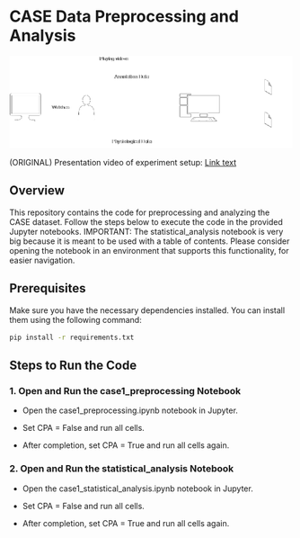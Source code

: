 # CASE Data Preprocessing and Analysis
<p align="center">
  <img src="readme_images/data_acquisition.png" alt="Experiment setup">
</p>

(ORIGINAL) Presentation video of experiment setup:
[Link text](https://youtu.be/-avJuYvJ5Aw)

## Overview
This repository contains the code for preprocessing and analyzing the CASE dataset. Follow the steps below to execute the code in the provided Jupyter notebooks.
IMPORTANT: The statistical_analysis notebook is very big because it is meant to be used with a table of contents. Please consider opening the notebook in an environment that supports this functionality, for easier navigation.


## Prerequisites
Make sure you have the necessary dependencies installed. You can install them using the following command:
```bash
pip install -r requirements.txt
```

## Steps to Run the Code
### 1. Open and Run the case1_preprocessing Notebook

- Open the case1_preprocessing.ipynb notebook in Jupyter.

- Set CPA = False and run all cells.

- After completion, set CPA = True and run all cells again.

### 2. Open and Run the statistical_analysis Notebook
- Open the case1_statistical_analysis.ipynb notebook in Jupyter.

- Set CPA = False and run all cells.

- After completion, set CPA = True and run all cells again.
